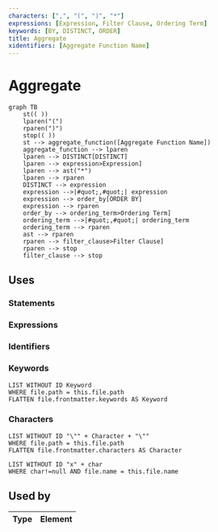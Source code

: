 ```yaml
---
characters: [",", "(", ")", "*"]
expressions: [Expression, Filter Clause, Ordering Term]
keywords: [BY, DISTINCT, ORDER]
title: Aggregate
xidentifiers: [Aggregate Function Name]
---
```


# Aggregate

```mermaid
graph TB
	st(( ))
	lparen("(")
	rparen(")")
	stop(( ))
	st --> aggregate_function([Aggregate Function Name])
	aggregate_function --> lparen
	lparen --> DISTINCT[DISTINCT]
	lparen --> expression>Expression]
	lparen --> ast("*")
	lparen --> rparen
	DISTINCT --> expression
	expression -->|#quot;,#quot;| expression
	expression --> order_by[ORDER BY]
	expression --> rparen
	order_by --> ordering_term>Ordering Term]
	ordering_term -->|#quot;,#quot;| ordering_term
	ordering_term --> rparen
	ast --> rparen
	rparen --> filter_clause>Filter Clause]
	rparen --> stop
	filter_clause --> stop
```

## Uses

### Statements

### Expressions

### Identifiers

<!-- QueryToSerialize: LIST WITHOUT IDlink(file.name, split(file.path,"/")[length(split(file.path,"/"))-2] + "/" + file.name) FROM "ba-Projects/EpilogLite/sql_syntax" WHERE contains(this.file.statements.expressions,file.name) OR contains(this.file.frontmatter.identifiers,file.name) OR contains(this.file.frontmatter.identifiers,file.name) -->

### Keywords

```dataview
LIST WITHOUT ID Keyword
WHERE file.path = this.file.path
FLATTEN file.frontmatter.keywords AS Keyword
```

### Characters

```dataview
LIST WITHOUT ID "\"" + Character + "\""
WHERE file.path = this.file.path
FLATTEN file.frontmatter.characters AS Character
```

```dataview
LIST WITHOUT ID "x" + char
WHERE char!=null AND file.name = this.file.name
```

## Used by

<!-- QueryToSerialize: TABLE WITHOUT ID split(file.path,"/")[length(split(file.path,"/"))-2] as Type, "[" + split(file.path,"/")[length(split(file.path,"/"))-2] + ": " + file.name + "](<" + replace(file.name," ","%20") + ">)" AS Element FROM "ba-Projects/EpilogLite/sql_syntax" WHERE contains(expressions, this.file.name) -->
<!-- SerializedQuery: TABLE WITHOUT ID split(file.path,"/")[length(split(file.path,"/"))-2] as Type, "[" + split(file.path,"/")[length(split(file.path,"/"))-2] + ": " + file.name + "](<" + replace(file.name," ","%20") + ">)" AS Element FROM "ba-Projects/EpilogLite/sql_syntax" WHERE contains(expressions, this.file.name) -->

| Type | Element |
| ---- | ------- |
<!-- SerializedQuery END -->
